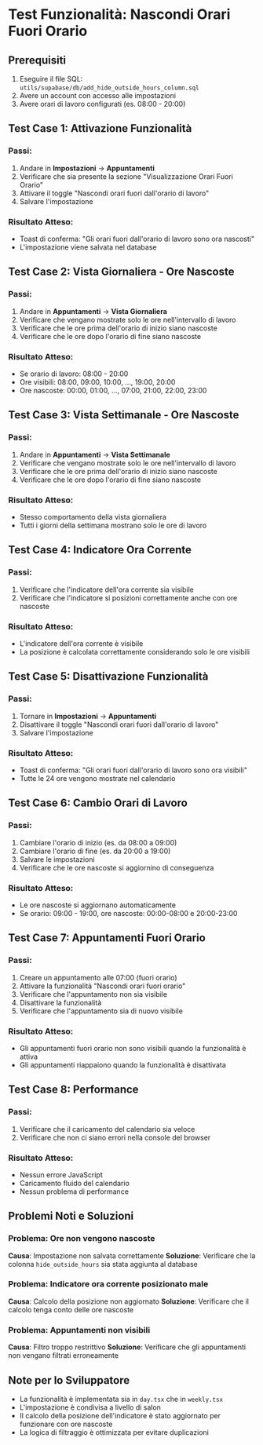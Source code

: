 # Test Funzionalità: Nascondi Orari Fuori Orario

## Prerequisiti
1. Eseguire il file SQL: `utils/supabase/db/add_hide_outside_hours_column.sql`
2. Avere un account con accesso alle impostazioni
3. Avere orari di lavoro configurati (es. 08:00 - 20:00)

## Test Case 1: Attivazione Funzionalità

### Passi:
1. Andare in **Impostazioni** → **Appuntamenti**
2. Verificare che sia presente la sezione "Visualizzazione Orari Fuori Orario"
3. Attivare il toggle "Nascondi orari fuori dall'orario di lavoro"
4. Salvare l'impostazione

### Risultato Atteso:
- Toast di conferma: "Gli orari fuori dall'orario di lavoro sono ora nascosti"
- L'impostazione viene salvata nel database

## Test Case 2: Vista Giornaliera - Ore Nascoste

### Passi:
1. Andare in **Appuntamenti** → **Vista Giornaliera**
2. Verificare che vengano mostrate solo le ore nell'intervallo di lavoro
3. Verificare che le ore prima dell'orario di inizio siano nascoste
4. Verificare che le ore dopo l'orario di fine siano nascoste

### Risultato Atteso:
- Se orario di lavoro: 08:00 - 20:00
- Ore visibili: 08:00, 09:00, 10:00, ..., 19:00, 20:00
- Ore nascoste: 00:00, 01:00, ..., 07:00, 21:00, 22:00, 23:00

## Test Case 3: Vista Settimanale - Ore Nascoste

### Passi:
1. Andare in **Appuntamenti** → **Vista Settimanale**
2. Verificare che vengano mostrate solo le ore nell'intervallo di lavoro
3. Verificare che le ore prima dell'orario di inizio siano nascoste
4. Verificare che le ore dopo l'orario di fine siano nascoste

### Risultato Atteso:
- Stesso comportamento della vista giornaliera
- Tutti i giorni della settimana mostrano solo le ore di lavoro

## Test Case 4: Indicatore Ora Corrente

### Passi:
1. Verificare che l'indicatore dell'ora corrente sia visibile
2. Verificare che l'indicatore si posizioni correttamente anche con ore nascoste

### Risultato Atteso:
- L'indicatore dell'ora corrente è visibile
- La posizione è calcolata correttamente considerando solo le ore visibili

## Test Case 5: Disattivazione Funzionalità

### Passi:
1. Tornare in **Impostazioni** → **Appuntamenti**
2. Disattivare il toggle "Nascondi orari fuori dall'orario di lavoro"
3. Salvare l'impostazione

### Risultato Atteso:
- Toast di conferma: "Gli orari fuori dall'orario di lavoro sono ora visibili"
- Tutte le 24 ore vengono mostrate nel calendario

## Test Case 6: Cambio Orari di Lavoro

### Passi:
1. Cambiare l'orario di inizio (es. da 08:00 a 09:00)
2. Cambiare l'orario di fine (es. da 20:00 a 19:00)
3. Salvare le impostazioni
4. Verificare che le ore nascoste si aggiornino di conseguenza

### Risultato Atteso:
- Le ore nascoste si aggiornano automaticamente
- Se orario: 09:00 - 19:00, ore nascoste: 00:00-08:00 e 20:00-23:00

## Test Case 7: Appuntamenti Fuori Orario

### Passi:
1. Creare un appuntamento alle 07:00 (fuori orario)
2. Attivare la funzionalità "Nascondi orari fuori orario"
3. Verificare che l'appuntamento non sia visibile
4. Disattivare la funzionalità
5. Verificare che l'appuntamento sia di nuovo visibile

### Risultato Atteso:
- Gli appuntamenti fuori orario non sono visibili quando la funzionalità è attiva
- Gli appuntamenti riappaiono quando la funzionalità è disattivata

## Test Case 8: Performance

### Passi:
1. Verificare che il caricamento del calendario sia veloce
2. Verificare che non ci siano errori nella console del browser

### Risultato Atteso:
- Nessun errore JavaScript
- Caricamento fluido del calendario
- Nessun problema di performance

## Problemi Noti e Soluzioni

### Problema: Ore non vengono nascoste
**Causa**: Impostazione non salvata correttamente
**Soluzione**: Verificare che la colonna `hide_outside_hours` sia stata aggiunta al database

### Problema: Indicatore ora corrente posizionato male
**Causa**: Calcolo della posizione non aggiornato
**Soluzione**: Verificare che il calcolo tenga conto delle ore nascoste

### Problema: Appuntamenti non visibili
**Causa**: Filtro troppo restrittivo
**Soluzione**: Verificare che gli appuntamenti non vengano filtrati erroneamente

## Note per lo Sviluppatore

- La funzionalità è implementata sia in `day.tsx` che in `weekly.tsx`
- L'impostazione è condivisa a livello di salon
- Il calcolo della posizione dell'indicatore è stato aggiornato per funzionare con ore nascoste
- La logica di filtraggio è ottimizzata per evitare duplicazioni 